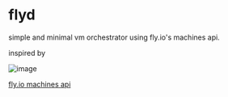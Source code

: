 # flyd

simple and minimal vm orchestrator using fly.io's machines api.

inspired by

![image](https://github.com/user-attachments/assets/276e908b-ae5b-4a62-b536-0dc806552f50)

[fly.io machines api](https://fly.io/docs/machines/api/machines-resource/)
